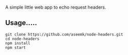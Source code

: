 A simple little web app to echo request headers.

## Usage.....

```
git clone https://github.com/aseemk/node-headers.git
cd node-headers
npm install
npm start
```
